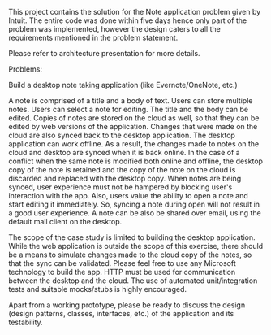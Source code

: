 This project contains the solution for the Note application problem given by Intuit.
The entire code was done within five days hence only part of the problem was implemented, however the design caters to all the requirements mentioned in the problem statement.

Please refer to architecture presentation for more details.

Problems: 

Build a desktop note taking application (like Evernote/OneNote, etc.)

A note is comprised of a title and a body of text.
Users can store multiple notes.
Users can select a note for editing. The title and the body can be edited.
Copies of notes are stored on the cloud as well, so that they can be edited by web versions of the application.
Changes that were made on the cloud are also synced back to the desktop application.
The desktop application can work offline. As a result, the changes made to notes on the cloud and desktop are synced when it is back online.
In the case of a conflict when the same note is modified both online and offline, the desktop copy of the note is retained and the copy of the note on the cloud is discarded and replaced with the desktop copy.
When notes are being synced, user experience must not be hampered by blocking user's interaction with the app.
Also, users value the ability to open a note and start editing it immediately. So, syncing a note during open will not result in a good user experience.
A note can be also be shared over email, using the default mail client on the desktop.

The scope of the case study is limited to building the desktop application.
While the web application is outside the scope of this exercise, there should be a means to simulate changes made to the cloud copy of the notes, so that the sync can be validated.
Please feel free to use any Microsoft technology to build the app.
HTTP must be used for communication between the desktop and the cloud.
The use of automated unit/integration tests and suitable mocks/stubs is highly encouraged.

Apart from a working prototype, please be ready to discuss the design (design patterns, classes, interfaces, etc.) of the application and its testability.


